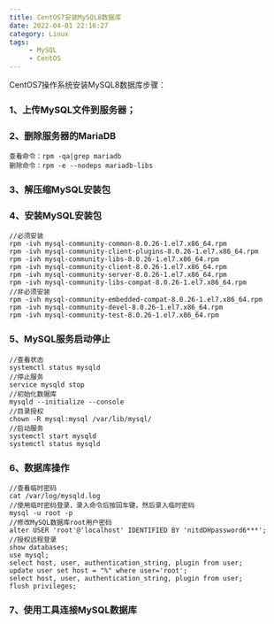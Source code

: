 ```yaml
---
title: CentOS7安装MySQL8数据库
date: 2022-04-01 22:16:27
category: Linux
tags: 
     - MySQL
     - CentOS
---
```


CentOS7操作系统安装MySQL8数据库步骤：

### 1、上传MySQL文件到服务器；

### 2、删除服务器的MariaDB

```
查看命令：rpm -qa|grep mariadb
删除命令：rpm -e --nodeps mariadb-libs
```

### 3、解压缩MySQL安装包

### 4、安装MySQL安装包

```
//必须安装
rpm -ivh mysql-community-common-8.0.26-1.el7.x86_64.rpm
rpm -ivh mysql-community-client-plugins-8.0.26-1.el7.x86_64.rpm
rpm -ivh mysql-community-libs-8.0.26-1.el7.x86_64.rpm
rpm -ivh mysql-community-client-8.0.26-1.el7.x86_64.rpm
rpm -ivh mysql-community-server-8.0.26-1.el7.x86_64.rpm
rpm -ivh mysql-community-libs-compat-8.0.26-1.el7.x86_64.rpm
//非必须安装
rpm -ivh mysql-community-embedded-compat-8.0.26-1.el7.x86_64.rpm
rpm -ivh mysql-community-devel-8.0.26-1.el7.x86_64.rpm
rpm -ivh mysql-community-test-8.0.26-1.el7.x86_64.rpm
```

### 5、MySQL服务启动停止

```
//查看状态
systemctl status mysqld
//停止服务
service mysqld stop
//初始化数据库
mysqld --initialize --console
//目录授权
chown -R mysql:mysql /var/lib/mysql/
//启动服务
systemctl start mysqld
systemctl status mysqld
```

<!--more-->

### 6、数据库操作

```
//查看临时密码
cat /var/log/mysqld.log
//使用临时密码登录，录入命令后按回车键，然后录入临时密码
mysql -u root -p
//修改MySQL数据库root用户密码
alter USER 'root'@'localhost' IDENTIFIED BY 'nitdDHpassword6***';
//授权远程登录
show databases;
use mysql;
select host, user, authentication_string, plugin from user;
update user set host = "%" where user='root';
select host, user, authentication_string, plugin from user;
flush privileges;
```

### 7、使用工具连接MySQL数据库
